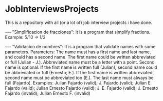 # JobInterviewsProjects
This is a repository with all (or a lot of) job interview projects i have done.

--- "Simplificacion de fracciones": It is a program that simplify fractions. Example: 5/10 -> 1/2

--- "Validacion de nombres": It is a program that validate names with some parameters. Parameters: The name must has a first name and last name, and could has a second name. 
The first name could be written abbreviated or full (Julian - J.). Abbreviated name must be a letter with a point. Second name is optional. If the first name is written 
full (Julian), second name could be abbreviated or full (Ernesto; E.). If the first name is written abbreviated, second name must be abbreviated too (E.). The last name must 
always be full (Fajardo). Examples: Julian Fajardo (valid); J. Fajardo (valid); Julian E. Fajardo (valid); Julian Ernesto Fajardo (valid); J. E. Fajardo (valid); 
J. Ernesto Fajardo (invalid); Julian Ernesto F. (invalid)
